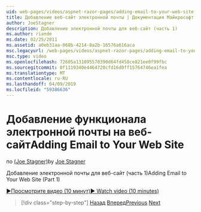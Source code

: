 ```yaml
---
uid: web-pages/videos/aspnet-razor-pages/adding-email-to-your-web-site
title: Добавление веб-сайт электронной почты | Документация Майкрософт
author: JoeStagner
description: Добавление электронной почты для веб-сайт (часть 1)
ms.author: riande
ms.date: 02/25/2011
ms.assetid: a0eb31aa-068b-4214-8a2b-16576a616aca
msc.legacyurl: /web-pages/videos/aspnet-razor-pages/adding-email-to-your-web-site
msc.type: video
ms.openlocfilehash: 72605a131095570390d64fd458ce821ee0f99fbc
ms.sourcegitcommit: 0f1119340e4464720cfd16d0ff15764746ea1fea
ms.translationtype: MT
ms.contentlocale: ru-RU
ms.lasthandoff: 04/09/2019
ms.locfileid: "59386636"
---
```

# <a name="adding-email-to-your-web-site"></a><span data-ttu-id="30776-103">Добавление функционала электронной почты на веб-сайт</span><span class="sxs-lookup"><span data-stu-id="30776-103">Adding Email to Your Web Site</span></span>

<span data-ttu-id="30776-104">по [(Joe Stagner)](https://github.com/JoeStagner)</span><span class="sxs-lookup"><span data-stu-id="30776-104">by [Joe Stagner](https://github.com/JoeStagner)</span></span>

<span data-ttu-id="30776-105">Добавление электронной почты для веб-сайт (часть 1)</span><span class="sxs-lookup"><span data-stu-id="30776-105">Adding Email to Your Web Site (Part 1)</span></span>

[<span data-ttu-id="30776-106">&#9654;Просмотрите видео (10 минут)</span><span class="sxs-lookup"><span data-stu-id="30776-106">&#9654; Watch video (10 minutes)</span></span>](https://channel9.msdn.com/Blogs/ASP-NET-Site-Videos/adding-email-to-your-web-site)

> [!div class="step-by-step"]
> <span data-ttu-id="30776-107">[Назад](working-with-video.md)
> [Вперед](adding-search-to-your-web-site.md)</span><span class="sxs-lookup"><span data-stu-id="30776-107">[Previous](working-with-video.md)
[Next](adding-search-to-your-web-site.md)</span></span>
